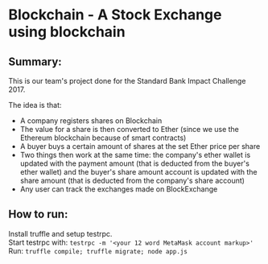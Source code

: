 # Blockchain - A Stock Exchange using blockchain

<h2>Summary:</h1>

<p>
  This is our team's project done for the Standard Bank Impact Challenge 2017.
  
  The idea is that:
  <ul>
  <li>A company registers shares on Blockchain</li>
  <li>The value for a share is then converted to Ether (since we use the Ethereum blockchain because of smart contracts)</li>
  <li>A buyer buys a certain amount of shares at the set Ether price per share</li>
  <li>Two things then work at the same time: the company's ether wallet is updated with the payment amount (that is deducted from the buyer's ether wallet) and the buyer's share amount account is updated with the share amount (that is deducted from the company's share account)</li>
  <li>Any user can track the exchanges made on BlockExchange</li>
  </ul>
</p>

<h2>How to run:</h1>

Install truffle and setup testrpc.<br/>
Start testrpc with: `testrpc -m '<your 12 word MetaMask account markup>'`<br/>
Run: `truffle compile; truffle migrate; node app.js`
